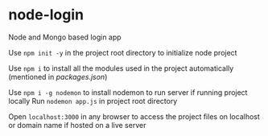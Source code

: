# node-login
Node and Mongo based login app

Use `npm init -y` in the project root directory to initialize node project

Use `npm i` to install all the modules used in the project automatically (mentioned in _packages.json_)

Use `npm i -g nodemon` to install nodemon to run server if running project locally
Run `nodemon app.js` in project root directory

Open `localhost:3000` in any browser to access the project files on localhost or domain name if hosted on a live server
